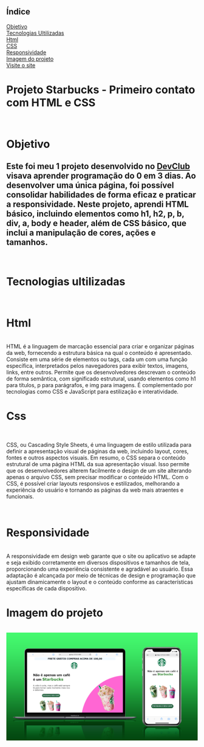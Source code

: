 ## Índice
<a href="#objetivo"> Objetivo </a>  <br>
<a href="#tecnologias"> Tecnologias Ultilizadas   </a> <br>
<a href="#html"> Html  </a> <br>
<a href="#css"> CSS </a> <br>
<a href="#responsividade"> Responsividade  </a> <br>
<a href="#imagem">Imagem do projeto </a><br>
<a href="https://giovana1309.github.io/1-contato-com-html-e-css-starbuks/"> Visite o site </a> <br>

<h1> Projeto Starbucks - Primeiro contato com HTML e CSS </h1>
 
 <br>


<h1 id="objetivo"> Objetivo </h1>
 
 <h2> 
Este foi meu 1 projeto desenvolvido no <a href="https://rodolfomori.com.br/devclub"> DevClub </a> visava aprender programação do 0 em 3 dias. Ao desenvolver uma única página, foi possível consolidar habilidades de forma eficaz e praticar a responsividade. 
Neste projeto, aprendi HTML básico, incluindo elementos como h1, h2, p, b, div, a, body e header, além de CSS básico, que inclui a manipulação de cores, ações e tamanhos. </h2>
<br>

<h1 id="tecnologias"> Tecnologias ultilizadas </h1>
<br>

<h1 id="html"> Html </h1>

<br>
HTML é a linguagem de marcação essencial para criar e organizar páginas da web, fornecendo a estrutura básica na qual o conteúdo é apresentado. Consiste em uma série de elementos ou tags, cada um com uma função específica, interpretados pelos navegadores para exibir textos, imagens, links, entre outros. Permite que os desenvolvedores descrevam o conteúdo de forma semântica, com significado estrutural, usando elementos como h1 para títulos, p para parágrafos, e img para imagens. É complementado por tecnologias como CSS e JavaScript para estilização e interatividade.
 
<br>

<h1 id = "css"> Css </h1>
<br>

CSS, ou Cascading Style Sheets, é uma linguagem de estilo utilizada para definir a apresentação visual de páginas da web, incluindo layout, cores, fontes e outros aspectos visuais. Em resumo, o CSS separa o conteúdo estrutural de uma página HTML da sua apresentação visual. Isso permite que os desenvolvedores alterem facilmente o design de um site alterando apenas o arquivo CSS, sem precisar modificar o conteúdo HTML. Com o CSS, é possível criar layouts responsivos e estilizados, melhorando a experiência do usuário e tornando as páginas da web mais atraentes e funcionais.

<br>

<h1 id="responsividade">  Responsividade  </h1>
<br>
 A responsividade em design web garante que o site ou aplicativo se adapte e seja exibido corretamente em diversos dispositivos e tamanhos de tela, proporcionando uma experiência consistente e agradável ao usuário. Essa adaptação é alcançada por meio de técnicas de design e programação que ajustam dinamicamente o layout e o conteúdo conforme as características específicas de cada dispositivo.
 
<br>


<h1 id="imagem"> Imagem do projeto </h1>

<br>

<img src="https://github.com/Giovana1309/1-contato-com-html-e-css-starbuks/blob/main/Novo%20Projeto%20(4).png?raw=true">
